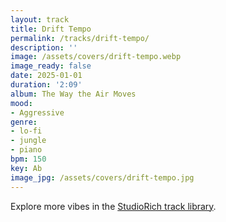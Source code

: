 ```yaml
---
layout: track
title: Drift Tempo
permalink: /tracks/drift-tempo/
description: ''
image: /assets/covers/drift-tempo.webp
image_ready: false
date: 2025-01-01
duration: '2:09'
album: The Way the Air Moves
mood:
- Aggressive
genre:
- lo-fi
- jungle
- piano
bpm: 150
key: Ab
image_jpg: /assets/covers/drift-tempo.jpg
---
```


Explore more vibes in the [StudioRich track library](/tracks/).
